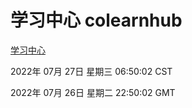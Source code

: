 # 学习中心 colearnhub
[学习中心](http://219.139.196.104:56308/colearnhub/)

2022年 07月 27日 星期三 06:50:02 CST

2022年 07月 26日 星期二 22:50:02 GMT
